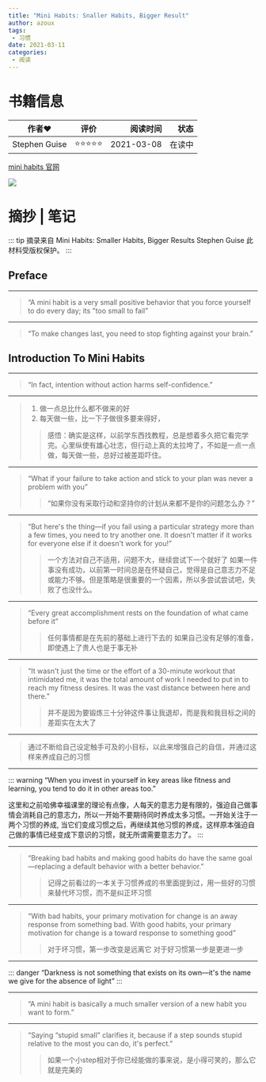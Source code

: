 ```yaml
---
title: "Mini Habits: Snaller Habits, Bigger Result"
author: azoux
tags:
 - 习惯
date: 2021-03-11
categories:
 - 阅读
---
```


# 书籍信息

| 作者:heart:        | 评价           | 阅读时间  |  状态  |
| ------------- |:-------------:| -----:|------:|
| Stephen Guise | :star::star::star::star::star:      |    2021-03-08 |   在读中  |

<a href="https://minihabits.com/" target="_blank">mini habits 官网</a>

![](https://azoux-bucket-1304006716.cos.ap-guangzhou.myqcloud.com/blog/thought/reading/mini_habits.PNG)

# 摘抄 | 笔记


::: tip
摘录来自
Mini Habits: Smaller Habits, Bigger Results
Stephen Guise
此材料受版权保护。
:::

## Preface

---

>“A mini habit is a very small positive behavior that you force yourself to do every day; its "too small to fail”

---

>“To make changes last, you need to stop fighting against your brain.”

## Introduction To Mini Habits

---

>“In fact, intention without action harms self-confidence.”

---

>1. 做一点总比什么都不做来的好
>2. 每天做一些，比一下子做很多要来得好，
>>感悟：确实是这样，以前学东西找教程，总是想着多久把它看完学完。心里纵使有雄心壮志，但行动上真的太拉垮了，不如是一点一点做，每天做一些，总好过被差距吓住。

---

>“What if your failure to take action and stick to your plan was never a problem with you”
>> “如果你没有采取行动和坚持你的计划从来都不是你的问题怎么办？”

---

>“But here's the thing—if you fail using a particular strategy more than a few times, you need to try another one. It doesn't matter if it works for everyone else if it doesn't work for you!”
>> 一个方法对自己不适用，问题不大，继续尝试下一个就好了
>> 如果一件事没有成功，以前第一时间总是在怀疑自己，觉得是自己意志力不足或能力不够。但是策略是很重要的一个因素，所以多尝试尝试吧，失败了也没什么。

---

>“Every great accomplishment rests on the foundation of what came before it”
>> 任何事情都是在先前的基础上进行下去的
>> 如果自己没有足够的准备，即使遇上了贵人也是于事无补

---

>“It wasn't just the time or the effort of a 30-minute workout that intimidated me, it was the total amount of work I needed to put in to reach my fitness desires. It was the vast distance between here and there.”
>>并不是因为要锻炼三十分钟这件事让我退却，而是我和我目标之间的差距实在太大了

---

> 通过不断给自己设定触手可及的小目标，以此来增强自己的自信，并通过这样来养成自己的习惯

---

::: warning
“When you invest in yourself in key areas like fitness and learning, you tend to do it in other areas too.”

这里和之前哈佛幸福课里的理论有点像，人每天的意志力是有限的，强迫自己做事情会消耗自己的意志力，所以一开始不要期待同时养成太多习惯。一开始关注于一两个习惯的养成, 当它们变成习惯之后，再继续其他习惯的养成，这样原本强迫自己做的事情已经变成下意识的习惯，就无所谓需要意志力了。
:::

---

>“Breaking bad habits and making good habits do have the same goal—replacing a default behavior with a better behavior.”
>>记得之前看过的一本关于习惯养成的书里面提到过，用一些好的习惯来替代坏习惯，而不是纠正坏习惯

---

>“With bad habits, your primary motivation for change is an away response from something bad. With good habits, your primary motivation for change is a toward response to something good”
>>对于坏习惯，第一步改变是远离它
>>对于好习惯第一步是更进一步

---

::: danger
“Darkness is not something that exists on its own—it's the name we give for the absence of light”
:::

---

>“A mini habit is basically a much smaller version of a new habit you want to form.”

---

>“Saying “stupid small” clarifies it, because if a step sounds stupid relative to the most you can do, it's perfect.”
>>如果一个小step相对于你已经能做的事来说，是小得可笑的，那么它就是完美的